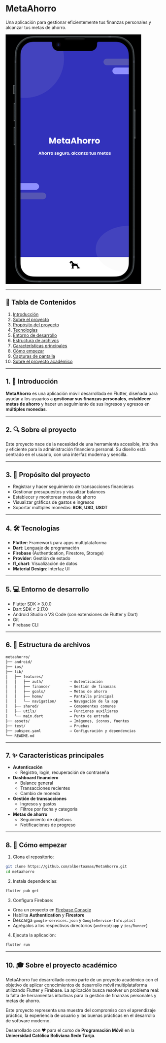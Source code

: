# MetaAhorro

Una aplicación para gestionar eficientemente tus finanzas personales y alcanzar tus metas de ahorro.

<img alt="MetaAhorro App" src="assets/screenshots/open.png">

---

## 📑 Tabla de Contenidos

1. [Introducción](#1-introducción)
2. [Sobre el proyecto](#2-sobre-el-proyecto)
3. [Propósito del proyecto](#3-propósito-del-proyecto)
4. [Tecnologías](#4-tecnologías)
5. [Entorno de desarrollo](#5-entorno-de-desarrollo)
6. [Estructura de archivos](#6-estructura-de-archivos)
7. [Características principales](#7-características-principales)
8. [Cómo empezar](#8-cómo-empezar)
9. [Capturas de pantalla](#9-capturas-de-pantalla)
10. [Sobre el proyecto académico](#10-sobre-el-proyecto-académico)

---

## 1. 📱 Introducción

**MetaAhorro** es una aplicación móvil desarrollada en Flutter, diseñada para ayudar a los usuarios a **gestionar sus finanzas personales**, **establecer metas de ahorro** y hacer un seguimiento de sus ingresos y egresos en **múltiples monedas**.

---

## 2. 🔍 Sobre el proyecto

Este proyecto nace de la necesidad de una herramienta accesible, intuitiva y eficiente para la administración financiera personal. Su diseño está centrado en el usuario, con una interfaz moderna y sencilla.

---

## 3. 🎯 Propósito del proyecto

- Registrar y hacer seguimiento de transacciones financieras
- Gestionar presupuestos y visualizar balances
- Establecer y monitorear metas de ahorro
- Visualizar gráficos de gastos e ingresos
- Soportar múltiples monedas: **BOB**, **USD**, **USDT**

---

## 4. 🛠 Tecnologías

- **Flutter**: Framework para apps multiplataforma
- **Dart**: Lenguaje de programación
- **Firebase** (Authentication, Firestore, Storage)
- **Provider**: Gestión de estado
- **fl_chart**: Visualización de datos
- **Material Design**: Interfaz UI

---

## 5. 💻 Entorno de desarrollo

- Flutter SDK ≥ 3.0.0  
- Dart SDK ≥ 2.17.0  
- Android Studio o VS Code (con extensiones de Flutter y Dart)  
- Git  
- Firebase CLI  

---

## 6. 📁 Estructura de archivos

```
metaahorro/
├── android/
├── ios/
├── lib/
│   ├── features/
│   │   ├── auth/            → Autenticación
│   │   ├── finance/         → Gestión de finanzas
│   │   ├── goals/           → Metas de ahorro
│   │   ├── home/            → Pantalla principal
│   │   └── navigation/      → Navegación de la app
│   ├── shared/              → Componentes comunes
│   ├── utils/               → Funciones auxiliares
│   └── main.dart            → Punto de entrada
├── assets/                  → Imágenes, íconos, fuentes
├── test/                    → Pruebas
├── pubspec.yaml             → Configuración y dependencias
└── README.md
```

---

## 7. ✨ Características principales

- **Autenticación**  
  - Registro, login, recuperación de contraseña  
- **Dashboard financiero**  
  - Balance general  
  - Transacciones recientes  
  - Cambio de moneda  
- **Gestión de transacciones**  
  - Ingresos y gastos  
  - Filtros por fecha y categoría  
- **Metas de ahorro**  
  - Seguimiento de objetivos  
  - Notificaciones de progreso  

---

## 8. 🚀 Cómo empezar

1. Clona el repositorio:

```bash
git clone https://github.com/albertoamas/MetaAhorro.git
cd metaahorro
```

2. Instala dependencias:

```bash
flutter pub get
```

3. Configura Firebase:

- Crea un proyecto en [Firebase Console](https://console.firebase.google.com)
- Habilita **Authentication** y **Firestore**
- Descarga `google-services.json` y `GoogleService-Info.plist`
- Agrégalos a los respectivos directorios (`android/app` y `ios/Runner`)

4. Ejecuta la aplicación:

```bash
flutter run
```

---

## 10. 🎓 Sobre el proyecto académico

MetaAhorro fue desarrollado como parte de un proyecto académico con el objetivo de aplicar conocimientos de desarrollo móvil multiplataforma utilizando Flutter y Firebase. La aplicación busca resolver un problema real: la falta de herramientas intuitivas para la gestión de finanzas personales y metas de ahorro.

Este proyecto representa una muestra del compromiso con el aprendizaje práctico, la experiencia de usuario y las buenas prácticas en el desarrollo de software moderno.

Desarrollado con ❤️ para el curso de **Programación Móvil** en la **Universidad Católica Boliviana Sede Tarija**.